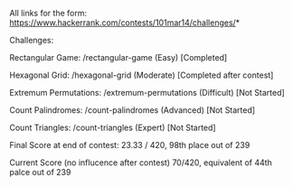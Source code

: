 All links for the form: https://www.hackerrank.com/contests/101mar14/challenges/*

Challenges:

Rectangular Game: /rectangular-game (Easy) [Completed]

Hexagonal Grid: /hexagonal-grid (Moderate) [Completed after contest]

Extremum Permutations: /extremum-permutations (Difficult) [Not Started]

Count Palindromes: /count-palindromes (Advanced) [Not Started]

Count Triangles: /count-triangles (Expert) [Not Started]

Final Score at end of contest: 23.33 / 420, 98th place out of 239

Current Score (no influcence after contest) 70/420, equivalent of 44th palce out of 239
